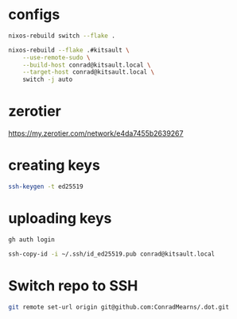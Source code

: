 # configs

```bash
nixos-rebuild switch --flake .
```

```bash
nixos-rebuild --flake .#kitsault \
    --use-remote-sudo \
    --build-host conrad@kitsault.local \
    --target-host conrad@kitsault.local \
    switch -j auto
```

# zerotier

https://my.zerotier.com/network/e4da7455b2639267

# creating keys

```bash
ssh-keygen -t ed25519
```

# uploading keys

```bash
gh auth login
```

```bash
ssh-copy-id -i ~/.ssh/id_ed25519.pub conrad@kitsault.local
```


# Switch repo to SSH

```bash
git remote set-url origin git@github.com:ConradMearns/.dot.git
```